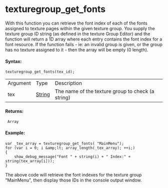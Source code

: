 # texturegroup_get_fonts

With this function you can retrieve the font index of each of the fonts
assigned to texture pages within the given texture group. You supply the
texture group ID string (as defined in the texture Group Editor) and the
function will return a 1D array where each entry contains the font index
for a font resource. If the function fails - ie: an invalid group is
given, or the group has no texture assigned to it - then the array will
be empty (0 length).

#### Syntax:

``` gml
texturegroup_get_fonts(tex_id);
```

|          |                                                                           |                                                   |
|----------|---------------------------------------------------------------------------|---------------------------------------------------|
| Argument | Type                                                                      | Description                                       |
| tex      |  [String](../../../../../GameMaker_Language/GML_Overview/Data_Types)  | The name of the texture group to check (a string) |

#### Returns:

``` gml
 Array
```

#### Example:

``` gml
var _tex_array = texturegroup_get_fonts( "MainMenu");
for (var i = 0; i &amp;lt; array_length(_tex_array); ++i;)
{
    show_debug_message("Font " + string(i) + " Index:" + string(tex_array[i]));
}
```

The above code will retrieve the font indexes for the texture group
"MainMenu", then display those IDs in the console output window.
